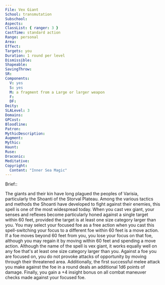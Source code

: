 ```yaml
---
File: Vex Giant
School: transmutation
Subschool: 
Aspects: 
ClassList: { ranger: 3 }
CastTime: standard action
Range: personal
Area: 
Effect: 
Targets: you
Duration: 1 round per level
Dismissible: 
Shapeable: 
SavingThrow: 
SR: 
Components:
  V: yes
  S: yes
  M: a fragment from a Large or larger weapon
  F: 
  DF: 
Deity: 
SLALevel: 3
Domains: 
GPCost: 
Bloodline: 
Patron: 
MythicDescription: 
Augment: 
Mythic: 
Haunt: 
Ruse: 
Draconic: 
Meditative: 
Copyright:
  Content: "Inner Sea Magic"
---
```

Brief:: 

The giants and their kin have long plagued the peoples of Varisia, particularly the Shoanti of the Storval Plateau. Among the various tactics and methods the Shoanti have developed to fight against their enemies, this spell is one of the most widespread today.  When you cast vex giant, your senses and reflexes become particularly honed against a single target within 60 feet, provided the target is at least one size category larger than you. You may select your focused foe as a free action when you cast this spell-switching your focus to a different foe within 60 feet is a move action. If a foe moves beyond 60 feet from you, you lose your focus on that foe, although you may regain it by moving within 60 feet and spending a move action. Although the name of the spell is vex giant, it works equally well on any foe that's at least one size category larger than you.  Against a foe you are focused on, you do not provoke attacks of opportunity by moving through their threatened area. Additionally, the first successful melee attack you make against the foe in a round deals an additional 1d6 points of damage. Finally, you gain a +4 insight bonus on all combat maneuver checks made against your focused foe.
